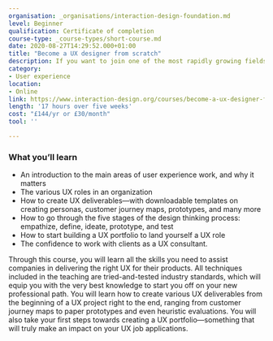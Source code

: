 ```yaml
---
organisation: _organisations/interaction-design-foundation.md
level: Beginner
qualification: Certificate of completion
course-type: _course-types/short-course.md
date: 2020-08-27T14:29:52.000+01:00
title: "Become a UX designer from scratch"
description: If you want to join one of the most rapidly growing fields in design, then look no further – this course will show you how to embark on a new career in UX design.
category:
- User experience
location:
- Online
link: https://www.interaction-design.org/courses/become-a-ux-designer-from-scratch
length: '17 hours over five weeks'
cost: "£144/yr or £30/month"
tool: ''

---
```

### What you’ll learn

* An introduction to the main areas of user experience work, and why it matters
* The various UX roles in an organization
* How to create UX deliverables—with downloadable templates on creating personas, customer journey maps, prototypes, and many more
* How to go through the five stages of the design thinking process: empathize, define, ideate, prototype, and test
* How to start building a UX portfolio to land yourself a UX role
* The confidence to work with clients as a UX consultant.

Through this course, you will learn all the skills you need to assist companies in delivering the right UX for their products. All techniques included in the teaching are tried-and-tested industry standards, which will equip you with the very best knowledge to start you off on your new professional path. You will learn how to create various UX deliverables from the beginning of a UX project right to the end, ranging from customer journey maps to paper prototypes and even heuristic evaluations. You will also take your first steps towards creating a UX portfolio—something that will truly make an impact on your UX job applications.